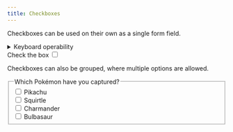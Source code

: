 ```yaml
---
title: Checkboxes
---
```

Checkboxes can be used on their own as a single form field.

<details>
    <summary>Keyboard operability</summary>
    <ul>
        <li>Tab to get into the element</li>
        <li>Only spacebar can be used to check or uncheck a box</li>
        <li>Tab will be used to navigate between mutliple checkboxes</li>
        <li>Tab to get out of the element</li>
    </ul>
</details>

<form>
    <label for="checkTheBox">Check the box</label>
    <input id="checkTheBox" type="checkbox" />
</form>

Checkboxes can also be grouped, where multiple options are allowed.

<form>
    <fieldset>
        <legend>Which Pokémon have you captured?</legend>
        <div>
            <input id="pikachu" type="checkbox" name="pokemon" />
            <label for="pikachu">Pikachu</label>
        </div>
        <div>
            <input id="squirtle" type="checkbox" name="pokemon" />
            <label for="squirtle">Squirtle</label>
        </div>
        <div>
            <input id="charmander" type="checkbox" name="pokemon" />
            <label for="charmander">Charmander</label>
        </div>
        <div>
            <input id="bulbasaur" type="checkbox" name="pokemon" />
            <label for="bulbasaur">Bulbasaur</label>
        </div>
    </fieldset>
</form>
